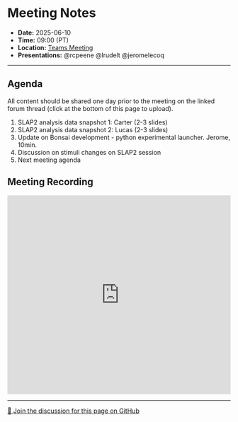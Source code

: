 # Meeting Notes
- **Date:** 2025-06-10
- **Time:** 09:00 (PT)
- **Location:** [Teams Meeting](https://teams.microsoft.com/l/meetup-join/19%3ameeting_Y2Q3MDViNGMtOTIwMC00ZjMzLTk3MjMtYWU3MDhiMzZjYmM1%40thread.v2/0?context=%7b%22Tid%22%3a%2232669cd6-737f-4b39-8bdd-d6951120d3fc%22%2c%22Oid%22%3a%229396d18b-b5cf-4bed-98a0-1cfb7dc82663%22%7d)
- **Presentations:** @rcpeene @lrudelt @jeromelecoq 
  
---

## Agenda

All content should be shared one day prior to the meeting on the linked forum thread (click at the bottom of this page to upload). 

1. SLAP2 analysis data snapshot 1: Carter (2-3 slides)
2. SLAP2 analysis data snapshot 2: Lucas (2-3 slides)
3. Update on Bonsai development - python experimental launcher. Jerome, 10min.  
4. Discussion on stimuli changes on SLAP2 session
5. Next meeting agenda


## Meeting Recording

<div class="video-wrapper">
    <iframe width="100%" height="450" src="https://www.youtube.com/embed/QCmNXmfXIVw" title="OpenScope Predictive Processing Meeting - June 03, 2025" frameborder="0" allow="accelerometer; autoplay; clipboard-write; encrypted-media; gyroscope; picture-in-picture; web-share" allowfullscreen></iframe>
</div>

<!-- DISCUSSION_LINK_START -->
<div class="discussion-link">
    <hr>
    <p>
        <a href="https://github.com/AllenNeuralDynamics/openscope-community-predictive-processing/discussions/88" target="_blank">
            💬 Join the discussion for this page on GitHub
        </a>
    </p>
</div>
<!-- DISCUSSION_LINK_END -->
